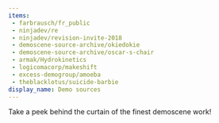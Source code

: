 ```yaml
---
items:
 - farbrausch/fr_public
 - ninjadev/re
 - ninjadev/revision-invite-2018
 - demoscene-source-archive/okiedokie
 - demoscene-source-archive/oscar-s-chair
 - armak/Hydrokinetics
 - logicomacorp/makeshift
 - excess-demogroup/amoeba
 - theblacklotus/suicide-barbie
display_name: Demo sources
---
```

Take a peek behind the curtain of the finest demoscene work!
